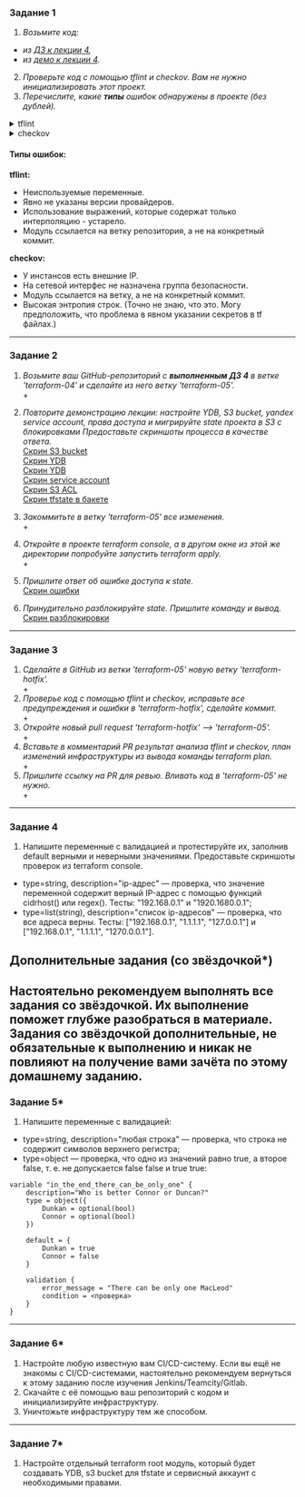 ### Задание 1

1. _Возьмите код:_
- _из [ДЗ к лекции 4](https://github.com/netology-code/ter-homeworks/tree/main/04/src),_
- _из [демо к лекции 4](https://github.com/netology-code/ter-homeworks/tree/main/04/demonstration1)._
2. _Проверьте код с помощью tflint и checkov. Вам не нужно инициализировать этот проект._
3. _Перечислите, какие **типы** ошибок обнаружены в проекте (без дублей)._

<details>
<summary>tflint</summary>

```
❯ tflint
10 issue(s) found:

Warning: Module source "git::https://github.com/udjin10/yandex_compute_instance.git?ref=main" uses a default branch as ref (main) (terraform_module_pinned_source)

  on main.tf line 20:
  20:   source          = "git::https://github.com/udjin10/yandex_compute_instance.git?ref=main"

Reference: https://github.com/terraform-linters/tflint-ruleset-terraform/blob/v0.5.0/docs/rules/terraform_module_pinned_source.md

Warning: Missing version constraint for provider "template" in `required_providers` (terraform_required_providers)

  on main.tf line 38:
  38: data "template_file" "cloudinit" {

Reference: https://github.com/terraform-linters/tflint-ruleset-terraform/blob/v0.5.0/docs/rules/terraform_required_providers.md

Warning: [Fixable] Interpolation-only expressions are deprecated in Terraform v0.12.14 (terraform_deprecated_interpolation)

  on main.tf line 42:
  42:     ssh_public_key     = "${var.vms_ssh_root_key}"

Reference: https://github.com/terraform-linters/tflint-ruleset-terraform/blob/v0.5.0/docs/rules/terraform_deprecated_interpolation.md

Warning: Missing version constraint for provider "yandex" in `required_providers` (terraform_required_providers)

  on providers.tf line 3:
   3:     yandex = {
   4:       source = "yandex-cloud/yandex"
   5:     }

Reference: https://github.com/terraform-linters/tflint-ruleset-terraform/blob/v0.5.0/docs/rules/terraform_required_providers.md

Warning: [Fixable] variable "default_cidr" is declared but not used (terraform_unused_declarations)

  on variables.tf line 22:
  22: variable "default_cidr" {

Reference: https://github.com/terraform-linters/tflint-ruleset-terraform/blob/v0.5.0/docs/rules/terraform_unused_declarations.md

Warning: [Fixable] variable "vpc_name" is declared but not used (terraform_unused_declarations)

  on variables.tf line 28:
  28: variable "vpc_name" {

Reference: https://github.com/terraform-linters/tflint-ruleset-terraform/blob/v0.5.0/docs/rules/terraform_unused_declarations.md

Warning: [Fixable] variable "vm_web_name" is declared but not used (terraform_unused_declarations)

  on variables.tf line 43:
  43: variable "vm_web_name" {

Reference: https://github.com/terraform-linters/tflint-ruleset-terraform/blob/v0.5.0/docs/rules/terraform_unused_declarations.md

Warning: [Fixable] variable "vm_db_name" is declared but not used (terraform_unused_declarations)

  on variables.tf line 50:
  50: variable "vm_db_name" {

Reference: https://github.com/terraform-linters/tflint-ruleset-terraform/blob/v0.5.0/docs/rules/terraform_unused_declarations.md

Warning: [Fixable] Interpolation-only expressions are deprecated in Terraform v0.12.14 (terraform_deprecated_interpolation)

  on vault.tf line 11:
  11:  value = "${nonsensitive(data.vault_generic_secret.vault_example.data)}"

Reference: https://github.com/terraform-linters/tflint-ruleset-terraform/blob/v0.5.0/docs/rules/terraform_deprecated_interpolation.md

Warning: Missing version constraint for provider "vault" in `required_providers` (terraform_required_providers)

  on vault.tf line 31:
  31: resource "vault_kv_secret_v2" "test_credentials" {

Reference: https://github.com/terraform-linters/tflint-ruleset-terraform/blob/v0.5.0/docs/rules/terraform_required_providers.md
```

</details>
  
<details>
<summary>checkov</summary>

```
❯ docker run --rm --tty --volume $(pwd):/tf --workdir /tf bridgecrew/checkov --download-external-modules true --directory /tf

       _               _
   ___| |__   ___  ___| | _______   __
  / __| '_ \ / _ \/ __| |/ / _ \ \ / /
 | (__| | | |  __/ (__|   < (_) \ V /
  \___|_| |_|\___|\___|_|\_\___/ \_/

By Prisma Cloud | version: 3.1.43

terraform scan results:

Passed checks: 1, Failed checks: 3, Skipped checks: 0

Check: CKV_YC_4: "Ensure compute instance does not have serial console enabled."
        PASSED for resource: module.test-vm.yandex_compute_instance.vm[0]
        File: /.external_modules/github.com/udjin10/yandex_compute_instance/main/main.tf:24-73
        Calling File: /main.tf:19-35
Check: CKV_YC_2: "Ensure compute instance does not have public IP."
        FAILED for resource: module.test-vm.yandex_compute_instance.vm[0]
        File: /.external_modules/github.com/udjin10/yandex_compute_instance/main/main.tf:24-73
        Calling File: /main.tf:19-35

                Code lines for this resource are too many. Please use IDE of your choice to review the file.
Check: CKV_YC_11: "Ensure security group is assigned to network interface."
        FAILED for resource: module.test-vm.yandex_compute_instance.vm[0]
        File: /.external_modules/github.com/udjin10/yandex_compute_instance/main/main.tf:24-73
        Calling File: /main.tf:19-35

                Code lines for this resource are too many. Please use IDE of your choice to review the file.
Check: CKV_TF_1: "Ensure Terraform module sources use a commit hash"
        FAILED for resource: test-vm
        File: /main.tf:19-35
        Guide: https://docs.prismacloud.io/en/enterprise-edition/policy-reference/supply-chain-policies/terraform-policies/ensure-terraform-module-sources-use-git-url-with-commit-hash-revision

                19 | module "test-vm" {
                20 |   source          = "git::https://github.com/udjin10/yandex_compute_instance.git?ref=main"
                21 |   env_name        = "develop"
                22 |   network_id      = module.vpc_dev.net_id
                23 |   subnet_zones    = module.vpc_dev.subnet_zone
                24 |   subnet_ids      = module.vpc_dev.subnet_id
                25 |   instance_name   = "web"
                26 |   instance_count  = 1
                27 |   image_family    = "ubuntu-2004-lts"
                28 |   public_ip       = true
                29 |
                30 |   metadata = {
                31 |       user-data          = data.template_file.cloudinit.rendered #Для демонстрации №3
                32 |       serial-port-enable = 1
                33 |   }
                34 |
                35 | }

secrets scan results:

Passed checks: 0, Failed checks: 2, Skipped checks: 0

Check: CKV_SECRET_6: "Base64 High Entropy String"
        FAILED for resource: 24e7451df05ed5cd4cf1041be67c68f8d89d087a
        File: /vault.tf:4-5
        Guide: https://docs.prismacloud.io/en/enterprise-edition/policy-reference/secrets-policies/secrets-policy-index/git-secrets-6

                4 |  token = "ed**********"

Check: CKV_SECRET_6: "Base64 High Entropy String"
        FAILED for resource: 89411ac6df79ade26d15ab68868cac39bb165c47
        File: /vault.tf:20-21
        Guide: https://docs.prismacloud.io/en/enterprise-edition/policy-reference/secrets-policies/secrets-policy-index/git-secrets-6

                20 |       password = "myst**********"
```
</details>

  
#### Типы ошибок:  
**tflint:**
- Неиспользуемые переменные.
- Явно не указаны версии провайдеров.
- Использование выражений, которые содержат только интерполяцию - устарело.
- Модуль ссылается на ветку репозитория, а не на конкретный коммит.
  
**checkov:**
- У инстансов есть внешние IP.
- На сетевой интерфес не назначена группа безопасности.
- Модуль ссылается на ветку, а не на конкретный коммит.
- Высокая энтропия строк. (Точно не знаю, что это. Могу предположить, что проблема в явном указании секретов в tf файлах.)
  
------

### Задание 2

1. _Возьмите ваш GitHub-репозиторий с **выполненным ДЗ 4** в ветке 'terraform-04' и сделайте из него ветку 'terraform-05'._  
\+
2. _Повторите демонстрацию лекции: настройте YDB, S3 bucket, yandex service account, права доступа и мигрируйте state проекта в S3 с блокировками Предоставьте скриншоты процесса в качестве ответа._  
[Скрин S3 bucket](pic/screenshot_20.png)  
[Скрин YDB](pic/screenshot_21.png)  
[Скрин YDB](pic/screenshot_22.png)  
[Скрин service account](pic/screenshot_23.png)  
[Скрин S3 ACL](pic/screenshot_24.png)  
[Скрин tfstate в бакете](pic/screenshot_25.png)   

3. _Закоммитьте в ветку 'terraform-05' все изменения._  
\+
4. _Откройте в проекте terraform console, а в другом окне из этой же директории попробуйте запустить terraform apply._  
\+  
5. _Пришлите ответ об ошибке доступа к state._  
[Скрин ошибки](pic/screenshot_26.png) 
6. _Принудительно разблокируйте state. Пришлите команду и вывод._  
[Скрин разблокировки](pic/screenshot_27.png)  


------
### Задание 3  

1. _Сделайте в GitHub из ветки 'terraform-05' новую ветку 'terraform-hotfix'._  
\+
2. _Проверье код с помощью tflint и checkov, исправьте все предупреждения и ошибки в 'terraform-hotfix', сделайте коммит._  
\+  
3. _Откройте новый pull request 'terraform-hotfix' --> 'terraform-05'._  
\+
4. _Вставьте в комментарий PR результат анализа tflint и checkov, план изменений инфраструктуры из вывода команды terraform plan._  
\+  
5. _Пришлите ссылку на PR для ревью. Вливать код в 'terraform-05' не нужно._  
\+  

------
### Задание 4

1. Напишите переменные с валидацией и протестируйте их, заполнив default верными и неверными значениями. Предоставьте скриншоты проверок из terraform console. 

- type=string, description="ip-адрес" — проверка, что значение переменной содержит верный IP-адрес с помощью функций cidrhost() или regex(). Тесты:  "192.168.0.1" и "1920.1680.0.1";
- type=list(string), description="список ip-адресов" — проверка, что все адреса верны. Тесты:  ["192.168.0.1", "1.1.1.1", "127.0.0.1"] и ["192.168.0.1", "1.1.1.1", "1270.0.0.1"].

## Дополнительные задания (со звёздочкой*)

**Настоятельно рекомендуем выполнять все задания со звёздочкой.** Их выполнение поможет глубже разобраться в материале.   
Задания со звёздочкой дополнительные, не обязательные к выполнению и никак не повлияют на получение вами зачёта по этому домашнему заданию. 
------
### Задание 5*
1. Напишите переменные с валидацией:
- type=string, description="любая строка" — проверка, что строка не содержит символов верхнего регистра;
- type=object — проверка, что одно из значений равно true, а второе false, т. е. не допускается false false и true true:
```
variable "in_the_end_there_can_be_only_one" {
    description="Who is better Connor or Duncan?"
    type = object({
        Dunkan = optional(bool)
        Connor = optional(bool)
    })

    default = {
        Dunkan = true
        Connor = false
    }

    validation {
        error_message = "There can be only one MacLeod"
        condition = <проверка>
    }
}
```
------
### Задание 6*

1. Настройте любую известную вам CI/CD-систему. Если вы ещё не знакомы с CI/CD-системами, настоятельно рекомендуем вернуться к этому заданию после изучения Jenkins/Teamcity/Gitlab.
2. Скачайте с её помощью ваш репозиторий с кодом и инициализируйте инфраструктуру.
3. Уничтожьте инфраструктуру тем же способом.


------
### Задание 7*
1. Настройте отдельный terraform root модуль, который будет создавать YDB, s3 bucket для tfstate и сервисный аккаунт с необходимыми правами. 
